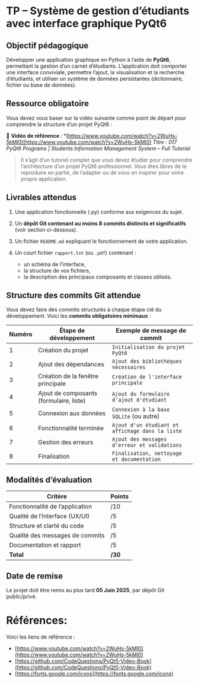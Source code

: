 # <h1 id="tp-gestion-etudiants-pyqt6">TP – Système de gestion d’étudiants avec interface graphique PyQt6</h1>

## <h2 id="objectif">Objectif pédagogique</h2>

Développer une application graphique en Python à l’aide de **PyQt6**, permettant la gestion d’un carnet d’étudiants. L’application doit comporter une interface conviviale, permettre l’ajout, la visualisation et la recherche d’étudiants, et utiliser un système de données persistantes (dictionnaire, fichier ou base de données).



## <h2 id="ressource-video">Ressource obligatoire</h2>

Vous devez vous baser sur la vidéo suivante comme point de départ pour comprendre la structure d’un projet PyQt6 :

🔗 **Vidéo de référence** :
*[https://www.youtube.com/watch?v=2WuHs-5kMl0](https://www.youtube.com/watch?v=2WuHs-5kMl0) 
*Titre : 017 PyQt6 Programs | Students Information Management System – Full Tutorial*

> Il s’agit d’un tutoriel complet que vous devez étudier pour comprendre l’architecture d’un projet PyQt6 professionnel. Vous êtes libres de le reproduire en partie, de l’adapter ou de vous en inspirer pour votre propre application.


## <h2 id="livrables">Livrables attendus</h2>

1. Une application fonctionnelle (.py) conforme aux exigences du sujet.
2. Un **dépôt Git contenant au moins 8 commits distincts et significatifs** (voir section ci-dessous).
3. Un fichier `README.md` expliquant le fonctionnement de votre application.
4. Un court fichier `rapport.txt` (ou `.pdf`) contenant :

   * un schéma de l’interface,
   * la structure de vos fichiers,
   * la description des principaux composants et classes utilisés.



## <h2 id="structure-commits">Structure des commits Git attendue</h2>

Vous devez faire des commits structurés à chaque étape clé du développement. Voici les **commits obligatoires minimaux** :

| Numéro | Étape de développement                  | Exemple de message de commit                     |
| ------ | --------------------------------------- | ------------------------------------------------ |
| 1      | Création du projet                      | `Initialisation du projet PyQt6`                 |
| 2      | Ajout des dépendances                   | `Ajout des bibliothèques nécessaires`            |
| 3      | Création de la fenêtre principale       | `Création de l'interface principale`             |
| 4      | Ajout de composants (formulaire, liste) | `Ajout du formulaire d'ajout d'étudiant`         |
| 5      | Connexion aux données                   | `Connexion à la base SQLite` (ou autre)          |
| 6      | Fonctionnalité terminée                 | `Ajout d'un étudiant et affichage dans la liste` |
| 7      | Gestion des erreurs                     | `Ajout des messages d'erreur et validations`     |
| 8      | Finalisation                            | `Finalisation, nettoyage et documentation`       |



## <h2 id="modalites-evaluation">Modalités d’évaluation</h2>

| Critère                         | Points  |
| ------------------------------- | ------- |
| Fonctionnalité de l’application | /10     |
| Qualité de l’interface (UX/UI)  | /5      |
| Structure et clarté du code     | /5      |
| Qualité des messages de commits | /5      |
| Documentation et rapport        | /5      |
| **Total**                       | **/30** |



## <h2 id="date-remise">Date de remise</h2>

Le projet doit être remis au plus tard **05 Juin 2025**, par dépôt Git public/privé.


# Références:

Voici les liens de référence :

* [https://www.youtube.com/watch?v=2WuHs-5kMl0](https://www.youtube.com/watch?v=2WuHs-5kMl0)
* [https://github.com/CodeQuestions/PyQt5-Video-Book](https://github.com/CodeQuestions/PyQt5-Video-Book)
* [https://fonts.google.com/icons](https://fonts.google.com/icons)


